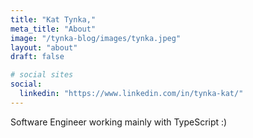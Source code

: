 ```yaml
---
title: "Kat Tynka,"
meta_title: "About"
image: "/tynka-blog/images/tynka.jpeg"
layout: "about"
draft: false

# social sites
social:
  linkedin: "https://www.linkedin.com/in/tynka-kat/"
---
```


Software Engineer working mainly with TypeScript :)

